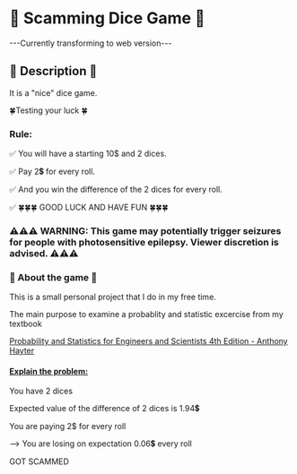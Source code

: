 # 🎲 Scamming Dice Game 🎲
---Currently transforming to web version---

## 🎲 Description 🎲
It is a "nice" dice game.

🍀Testing your luck 🍀

### Rule:
✅  You will have a starting 10$ and 2 dices.

✅  Pay 2💲 for every roll.

✅  And you win the difference of the 2 dices for every roll.

✅  🍀🍀🍀 GOOD LUCK AND HAVE FUN 🍀🍀🍀

### ⚠️⚠️⚠️ WARNING: This game may potentially trigger seizures for people with photosensitive epilepsy. Viewer discretion is advised. ⚠️⚠️⚠️

### 🎲 About the game 🎲

This is a small personal project that I do in my free time.

The main purpose to examine a probablity and statistic excercise from my textbook

[Probability and Statistics for Engineers and Scientists 4th Edition - Anthony Hayter](https://annas-archive.org/md5/1366c95a8e0392ab54e7f0490a11e62f)

#### [Explain the problem:](https://www.reddit.com/r/askmath/comments/nw1j0a/comment/h16hhw2/)

You have 2 dices

Expected value of the difference of 2 dices is 1.94💲

You are paying 2$ for every roll

--> You are losing on expectation 0.06💲 every roll

GOT SCAMMED
